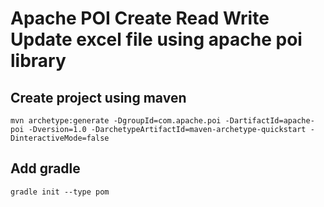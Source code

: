 # Apache POI Create Read Write Update excel file using apache poi library

## Create project using maven
```
mvn archetype:generate -DgroupId=com.apache.poi -DartifactId=apache-poi -Dversion=1.0 -DarchetypeArtifactId=maven-archetype-quickstart -DinteractiveMode=false
```

## Add gradle
```
gradle init --type pom
```
